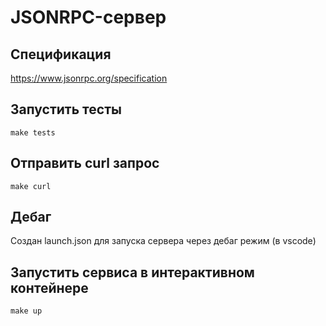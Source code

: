 # JSONRPC-сервер

## Спецификация
https://www.jsonrpc.org/specification

## Запустить тесты
`make tests`

## Отправить curl запрос
`make curl`

## Дебаг
Создан launch.json для запуска сервера через дебаг режим (в vscode)

## Запустить сервиса в интерактивном контейнере
`make up`